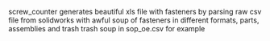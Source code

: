 screw_counter generates beautiful xls file with fasteners by parsing raw csv file from solidworks with awful soup of fasteners in different formats, parts, assemblies and trash
trash soup in sop_oe.csv for example
